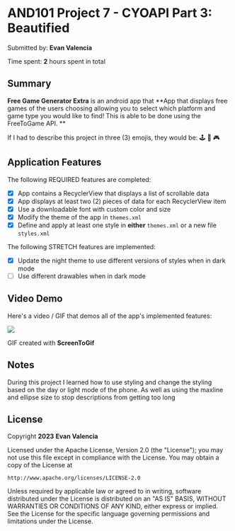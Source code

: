 <!-- (This is a comment) INSTRUCTIONS: Go through this page and fill out any **bolded** entries with their correct values.-->

# AND101 Project 7 - CYOAPI Part 3: Beautified

Submitted by: **Evan Valencia**

Time spent: **2** hours spent in total

## Summary

**Free Game Generator Extra** is an android app that **App that displays free games of the users choosing allowing you to select
which platform and game type you would like to find! This is able to be done using the FreeToGame API. **

If I had to describe this project in three (3) emojis, they would be: :joystick: :jigsaw: :video_game:

## Application Features

<!-- (This is a comment) Please be sure to change the [ ] to [x] for any features you completed.  If a feature is not checked [x], you might miss the points for that item! -->

The following REQUIRED features are completed:

- [X] App contains a RecyclerView that displays a list of scrollable data
- [X] App displays at least two (2) pieces of data for each RecyclerView item
- [X] Use a downloadable font with custom color and size
- [X] Modify the theme of the app in `themes.xml`
- [X] Define and apply at least one style in **either** `themes.xml` or a new file `styles.xml`

The following STRETCH features are implemented:

- [X] Update the night theme to use different versions of styles when in dark mode
- [ ] Use different drawables when in dark mode

## Video Demo

Here's a video / GIF that demos all of the app's implemented features:

<img src='http://i.imgur.com/6QPgINz.gif'/>

GIF created with **ScreenToGif**

<!-- Recommended tools:
- [Kap](https://getkap.co/) for macOS
- [ScreenToGif](https://www.screentogif.com/) for Windows
- [peek](https://github.com/phw/peek) for Linux. -->

## Notes

During this project I learned how to use styling and change the styling based on the day or light mode of the phone. 
As well as using the maxline and ellipse size to stop descriptions from getting too long

## License

Copyright **2023** **Evan Valencia**

Licensed under the Apache License, Version 2.0 (the "License");
you may not use this file except in compliance with the License.
You may obtain a copy of the License at

    http://www.apache.org/licenses/LICENSE-2.0

Unless required by applicable law or agreed to in writing, software
distributed under the License is distributed on an "AS IS" BASIS,
WITHOUT WARRANTIES OR CONDITIONS OF ANY KIND, either express or implied.
See the License for the specific language governing permissions and
limitations under the License.
